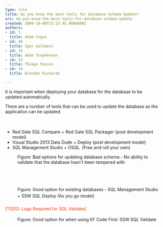```yaml
---
type: rule
title: Do you know the best tools for Database Schema Update?
uri: do-you-know-the-best-tools-for-database-schema-update
created: 2009-10-06T23:23:45.0000000Z
authors:
- id: 1
  title: Adam Cogan
- id: 40
  title: Igor Goldobin
- id: 24
  title: Adam Stephensen
- id: 53
  title: Thiago Passos
- id: 34
  title: Brendan Richards

---
```




<span class='intro'> <p class="ssw15-rteElement-P">​It is important when deploying your database for the database to be updated automatically.<br></p><p class="ssw15-rteElement-P">There are a number of tools that can be used to update the database as the application can be updated.</p><div><span style="line-height&#58;21px;"><br></span></div><ul><li>Red Gate SQL Compare + Red Gate SQL Packager (post development model)<br></li><li>Visual Studio 2013​&#160;Data Dude + Deploy&#160;(post development model)<br></li><li>SQL Management Studio + OSQL&#160; (Free and roll your own)​<br></li></ul><dd class="ssw15-rteElement-FigureBad">​Figure&#58; Bad options for updating database schema​ - No ability to validate that the database hasn't been tampered with​<br></dd><div><span style="line-height&#58;21px;"><br></span></div><span style="line-height&#58;21px;"><p><img src="http&#58;//sqldeploy.com/images/SQLDeploy_logo.png" alt="" style="margin&#58;5px;" />&#160;</p><dd class="ssw15-rteElement-FigureGood">​Figure&#58; Good option for existing databases -&#160;<span style="line-height&#58;21px;">​SQL Management Studio + SSW SQL Deploy (As you go model)</span>​</dd><div><br></div><div><span style="color&#58;#ff3300;">[TODO&#58; Logo Required for SQL Validate]</span></div><p></p><dd class="ssw15-rteElement-FigureGood">​Figure&#58; Good option for when using EF&#160;Code First&#58;&#160;SSW SQL Validate<br></dd><p></p></span>
 </span>





